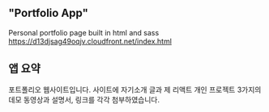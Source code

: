 ## "Portfolio App"

Personal portfolio page built in html and sass https://d13djsag49oqjv.cloudfront.net/index.html

## 앱 요약

포트폴리오 웹사이트입니다. 사이트에 자기소개 글과 제 리액트 개인 프로젝트 3가지의 데모 동영상과 설명서, 링크를 각각 첨부하였습니다.
